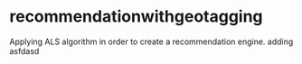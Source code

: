 # recommendationwithgeotagging
Applying ALS algorithm in order to create a recommendation engine.
adding asfdasd
